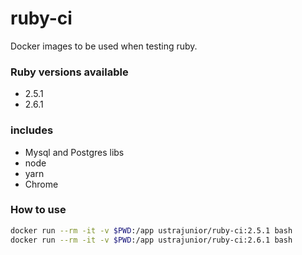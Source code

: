 # ruby-ci

Docker images to be used when testing ruby.

### Ruby versions available
- 2.5.1
- 2.6.1

### includes
- Mysql and Postgres libs
- node
- yarn
- Chrome

### How to use
```bash
docker run --rm -it -v $PWD:/app ustrajunior/ruby-ci:2.5.1 bash
docker run --rm -it -v $PWD:/app ustrajunior/ruby-ci:2.6.1 bash
```